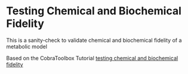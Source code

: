 # Testing Chemical and Biochemical Fidelity

This is a sanity-check to validate chemical and biochemical fidelity of a metabolic model

Based on the CobraToolbox
Tutorial [testing chemical and biochemical fidelity](https://opencobra.github.io/cobratoolbox/stable/tutorials/tutorialFidelityTesting.html)
